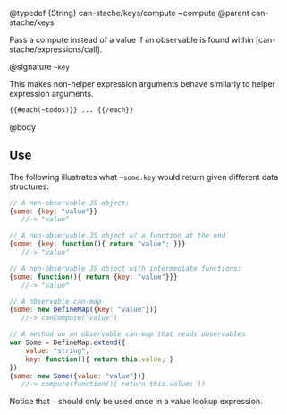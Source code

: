 @typedef {String} can-stache/keys/compute ~compute
@parent can-stache/keys

Pass a compute instead of a value if an observable is found within
[can-stache/expressions/call].

@signature `~key`

This makes non-helper expression arguments behave similarly to helper
expression arguments.

```html
{{#each(~todos)}} ... {{/each}}
```

@body

## Use

The following illustrates what `~some.key` would return given
different data structures:

```js
// A non-observable JS object:
{some: {key: "value"}}
   //-> "value"

// A non-observable JS object w/ a function at the end
{some: {key: function(){ return "value"; }}}
   //-> "value"

// A non-observable JS object with intermediate functions:
{some: function(){ return {key: "value"}}}
   //-> "value"

// A observable can-map
{some: new DefineMap({key: "value"})}
   //-> canCompute("value")

// A method on an observable can-map that reads observables
var Some = DefineMap.extend({
	value: "string",
	key: function(){ return this.value; }
})
{some: new Some({value: "value"})}
   //-> compute(function(){ return this.value; })
```

Notice that `~` should only be used once in a value lookup expression.
